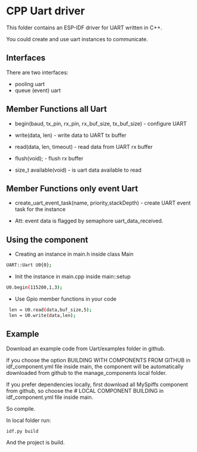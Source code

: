 # CPP Uart driver
This folder contains an ESP-IDF driver for UART written in C++.

You could create and use uart instances to communicate.

## Interfaces
There are two interfaces:
- pooling uart
- queue (event) uart


## Member Functions all Uart
- begin(baud, tx_pin, rx_pin, rx_buf_size, tx_buf_size) - configure UART

- write(data, len) - write data to UART tx buffer

- read(data, len, timeout) - read data from UART rx buffer

- flush(void); - flush rx buffer

- size_t available(void) - is uart data available to read

## Member Functions only event Uart
- create_uart_event_task(name, priority,stackDepth) - create UART event task for the instance

- Att: event data is flagged by semaphore uart_data_received.

## Using the component
- Creating an instance in main.h inside class Main
```bash
UART::Uart U0{0};
``````

- Init the instance in main.cpp inside main::setup
```bash
U0.begin(115200,1,3);
``````
- Use Gpio member functions in your code
```bash
 len = U0.read(data,buf_size,5);
 len = U0.write(data,len);
```

## Example
Download an example code from Uart/examples folder in github.


If you choose the option BUILDING WITH COMPONENTS FROM GITHUB in idf_component.yml file inside main, the component will be automatically downloaded from github to the manage_components local folder.

If you prefer dependencies locally, first download all MySpiffs component from github, so choose the # LOCAL COMPONENT BUILDING  in idf_component.yml file inside main. 

So compile.

In local folder run:
```bash
idf.py build
```

And the project is build.




